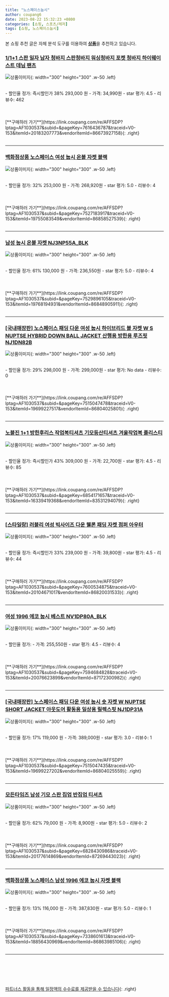 ```yaml
---
title: "노스페이스눕시"
author: coupang6
date: 2023-08-22 15:32:23 +0800
categories: [쇼핑, 스포츠/레저]
tags: [쇼핑, 노스페이스눕시]
---
```


본 쇼핑 추천 글은 자체 분석 도구를 이용하여 [**상품**](https://link.coupang.com/a/bao1ui)을 추천하고 있습니다.

### [1/1+1 스판 일자 남자 청바지 스판청바지 워싱청바지 포켓 청바지 하이웨이스트 데님 팬츠](https://link.coupang.com/re/AFFSDP?lptag=AF1030537&subid=&pageKey=7616436787&traceid=V0-153&itemId=20183207773&vendorItemId=86673927158)

![상품이미지](https://thumbnail6.coupangcdn.com/thumbnails/remote/230x230ex/image/vendor_inventory/ff9b/c26074add17a6a5b34a210eb71d84cbfa7f4bc7f2d2792be6bfafda43ff8.jpg){: width="300" height="300" .w-50 .left}


<br>
- 할인율 정가: 즉시할인가 38%  293,000   원
- 가격: 34,990원
- star 평가: 4.5
- 리뷰수: 462
<br>
<br>
<br>
<br>
[**구매하러 가기**](https://link.coupang.com/re/AFFSDP?lptag=AF1030537&subid=&pageKey=7616436787&traceid=V0-153&itemId=20183207773&vendorItemId=86673927158){: .right}
<br>
<br>

---

### [백화점상품 노스페이스 여성 눕시 온볼 자켓 블랙](https://link.coupang.com/re/AFFSDP?lptag=AF1030537&subid=&pageKey=7527183917&traceid=V0-153&itemId=19755083549&vendorItemId=86858527539)

![상품이미지](https://thumbnail9.coupangcdn.com/thumbnails/remote/230x230ex/image/vendor_inventory/88e8/4f78444309894e04bf12716e503fee2e8ad0f82f0781bf281b1fee779983.jpg){: width="300" height="300" .w-50 .left}


<br>
- 할인율 정가: 32%  253,000   원
- 가격: 268,920원
- star 평가: 5.0
- 리뷰수: 4
<br>
<br>
<br>
<br>
[**구매하러 가기**](https://link.coupang.com/re/AFFSDP?lptag=AF1030537&subid=&pageKey=7527183917&traceid=V0-153&itemId=19755083549&vendorItemId=86858527539){: .right}
<br>
<br>

---

### [남성 눕시 온볼 자켓 NJ3NP55A_BLK](https://link.coupang.com/re/AFFSDP?lptag=AF1030537&subid=&pageKey=7529896105&traceid=V0-153&itemId=19768194931&vendorItemId=86848905911)

![상품이미지](https://thumbnail9.coupangcdn.com/thumbnails/remote/230x230ex/image/vendor_inventory/de14/a1206eee4551e6315c62d9acae05a9a6f2beb17db61153c054d93024ed32.jpg){: width="300" height="300" .w-50 .left}


<br>
- 할인율 정가: 61%  130,000   원
- 가격: 236,550원
- star 평가: 5.0
- 리뷰수: 4
<br>
<br>
<br>
<br>
[**구매하러 가기**](https://link.coupang.com/re/AFFSDP?lptag=AF1030537&subid=&pageKey=7529896105&traceid=V0-153&itemId=19768194931&vendorItemId=86848905911){: .right}
<br>
<br>

---

### [[국내매장판] 노스페이스 패딩 다운 여성 눕시 하이브리드 볼 자켓 W S NUPTSE HYBRID DOWN BALL JACKET 산행용 방한용 루즈핏 NJ1DN82B](https://link.coupang.com/re/AFFSDP?lptag=AF1030537&subid=&pageKey=7515047478&traceid=V0-153&itemId=19699227517&vendorItemId=86804025801)

![상품이미지](https://thumbnail6.coupangcdn.com/thumbnails/remote/230x230ex/image/vendor_inventory/d8e3/dab157c3efb38c0d6b5e2c5b27dd1269a9abe03b802453e8642904b93948.jpg){: width="300" height="300" .w-50 .left}


<br>
- 할인율 정가: 29%  298,000   원
- 가격: 299,000원
- star 평가: No data
- 리뷰수: 0
<br>
<br>
<br>
<br>
[**구매하러 가기**](https://link.coupang.com/re/AFFSDP?lptag=AF1030537&subid=&pageKey=7515047478&traceid=V0-153&itemId=19699227517&vendorItemId=86804025801){: .right}
<br>
<br>

---

### [노블진 1+1 방한후리스 작업복티셔츠 기모등산티셔츠 겨울작업복 플리스티](https://link.coupang.com/re/AFFSDP?lptag=AF1030537&subid=&pageKey=6854171657&traceid=V0-153&itemId=16339419368&vendorItemId=83531294079)

![상품이미지](https://thumbnail9.coupangcdn.com/thumbnails/remote/230x230ex/image/vendor_inventory/699e/14972607ef6a33db12808605eb78163b348312c1d9fe5f2240b334483355.jpg){: width="300" height="300" .w-50 .left}


<br>
- 할인율 정가: 즉시할인가 43%  309,000   원
- 가격: 22,700원
- star 평가: 4.5
- 리뷰수: 85
<br>
<br>
<br>
<br>
[**구매하러 가기**](https://link.coupang.com/re/AFFSDP?lptag=AF1030537&subid=&pageKey=6854171657&traceid=V0-153&itemId=16339419368&vendorItemId=83531294079){: .right}
<br>
<br>

---

### [[스타일랑] 러블리 여성 빅사이즈 다운 웰론 패딩 자켓 점퍼 아우터](https://link.coupang.com/re/AFFSDP?lptag=AF1030537&subid=&pageKey=7600534875&traceid=V0-153&itemId=20104671017&vendorItemId=86820031533)

![상품이미지](https://thumbnail9.coupangcdn.com/thumbnails/remote/230x230ex/image/vendor_inventory/cb86/80b534f74e98e3f3a78ed41ca8f65a33e7cbf90408b03e9338dc822d66af.jpg){: width="300" height="300" .w-50 .left}


<br>
- 할인율 정가: 즉시할인가 33%  239,000   원
- 가격: 39,800원
- star 평가: 4.5
- 리뷰수: 44
<br>
<br>
<br>
<br>
[**구매하러 가기**](https://link.coupang.com/re/AFFSDP?lptag=AF1030537&subid=&pageKey=7600534875&traceid=V0-153&itemId=20104671017&vendorItemId=86820031533){: .right}
<br>
<br>

---

### [여성 1996 에코 눕시 베스트 NV1DP80A_BLK](https://link.coupang.com/re/AFFSDP?lptag=AF1030537&subid=&pageKey=7594684828&traceid=V0-153&itemId=20076623899&vendorItemId=87172300982)

![상품이미지](https://thumbnail10.coupangcdn.com/thumbnails/remote/230x230ex/image/vendor_inventory/8874/a7a4a6150ccfaf44660bfe2864daa5d9758d2b1632acf28114dc52e531de.jpg){: width="300" height="300" .w-50 .left}


<br>
- 할인율 정가: 
- 가격: 255,550원
- star 평가: 4.5
- 리뷰수: 4
<br>
<br>
<br>
<br>
[**구매하러 가기**](https://link.coupang.com/re/AFFSDP?lptag=AF1030537&subid=&pageKey=7594684828&traceid=V0-153&itemId=20076623899&vendorItemId=87172300982){: .right}
<br>
<br>

---

### [[국내매장판] 노스페이스 패딩 다운 여성 눕시 숏 자켓 W NUPTSE SHORT JACKET 아웃도어 활동용 일상용 릴렉스핏 NJ1DP31A](https://link.coupang.com/re/AFFSDP?lptag=AF1030537&subid=&pageKey=7515047435&traceid=V0-153&itemId=19699227202&vendorItemId=86804025559)

![상품이미지](https://thumbnail10.coupangcdn.com/thumbnails/remote/230x230ex/image/vendor_inventory/3b80/0eb59c262f9cdc2c6ea19795cc1f60083b16d03831106b4bdc8605d1f516.jpg){: width="300" height="300" .w-50 .left}


<br>
- 할인율 정가: 17%  119,000   원
- 가격: 389,000원
- star 평가: 3.0
- 리뷰수: 1
<br>
<br>
<br>
<br>
[**구매하러 가기**](https://link.coupang.com/re/AFFSDP?lptag=AF1030537&subid=&pageKey=7515047435&traceid=V0-153&itemId=19699227202&vendorItemId=86804025559){: .right}
<br>
<br>

---

### [모든타임즈 남성 기모 스판 집업 반집업 티셔츠](https://link.coupang.com/re/AFFSDP?lptag=AF1030537&subid=&pageKey=6828430986&traceid=V0-153&itemId=20177614869&vendorItemId=87269443023)

![상품이미지](https://thumbnail8.coupangcdn.com/thumbnails/remote/230x230ex/image/vendor_inventory/e5ac/413a0cd2c3158c5fce3a92ed9f42bfb253ebe2953a145cc1c4dab92e7cea.jpg){: width="300" height="300" .w-50 .left}


<br>
- 할인율 정가: 62%  79,000   원
- 가격: 8,900원
- star 평가: 5.0
- 리뷰수: 2
<br>
<br>
<br>
<br>
[**구매하러 가기**](https://link.coupang.com/re/AFFSDP?lptag=AF1030537&subid=&pageKey=6828430986&traceid=V0-153&itemId=20177614869&vendorItemId=87269443023){: .right}
<br>
<br>

---

### [백화점상품 노스페이스 남성 1996 에코 눕시 자켓 블랙](https://link.coupang.com/re/AFFSDP?lptag=AF1030537&subid=&pageKey=7338601613&traceid=V0-153&itemId=18856430969&vendorItemId=86863985106)

![상품이미지](https://thumbnail7.coupangcdn.com/thumbnails/remote/230x230ex/image/vendor_inventory/6bdb/65b51bf4ead1650a886fcb039f23c173fc8879c028e453b61f9383c4b90d.jpg){: width="300" height="300" .w-50 .left}


<br>
- 할인율 정가: 13%  116,000   원
- 가격: 387,830원
- star 평가: 5.0
- 리뷰수: 1
<br>
<br>
<br>
<br>
[**구매하러 가기**](https://link.coupang.com/re/AFFSDP?lptag=AF1030537&subid=&pageKey=7338601613&traceid=V0-153&itemId=18856430969&vendorItemId=86863985106){: .right}
<br>
<br>

---
<br><br><br><br><br> [파트너스 활동을 통해 일정액의 수수료를 제공받을 수 있습니다](https://link.coupang.com/a/bao1ui){: .right}